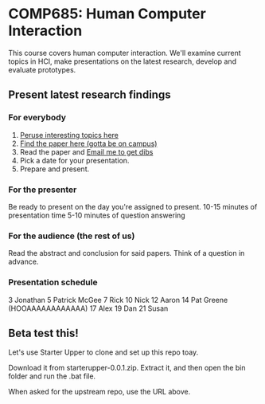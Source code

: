 COMP685: Human Computer Interaction
===================================

This course covers human computer interaction. We'll examine current topics in HCI, make presentations on the latest research, develop and evaluate prototypes.

Present latest research findings
--------------------------------

### For everybody

1. [Peruse interesting topics here](http://chi2013.acm.org/program/by-day/)
2. [Find the paper here (gotta be on campus)](http://dl.acm.org/)
3. Read the paper and [Email me to get dibs](lawrancej@wit.edu)
4. Pick a date for your presentation.
5. Prepare and present.

### For the presenter

Be ready to present on the day you're assigned to present.
10-15 minutes of presentation time
5-10 minutes of question answering

### For the audience (the rest of us)

Read the abstract and conclusion for said papers.
Think of a question in advance.

### Presentation schedule

3	Jonathan
5	Patrick McGee
7	Rick
10	Nick
12	Aaron
14	Pat Greene (HOOAAAAAAAAAAAA)
17	Alex
19	Dan
21	Susan

Beta test this!
---------------
Let's use Starter Upper to clone and set up this repo toay.

Download it from starterupper-0.0.1.zip.
Extract it, and then open the bin folder and run the .bat file.

When asked for the upstream repo, use the URL above.
